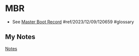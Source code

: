 # MBR
- See [Master Boot Record](master-boot-record.md) #ref/2023/12/09/120659 #glossary 
## My Notes
[Notes](mynotes/mbr-notes.md)
